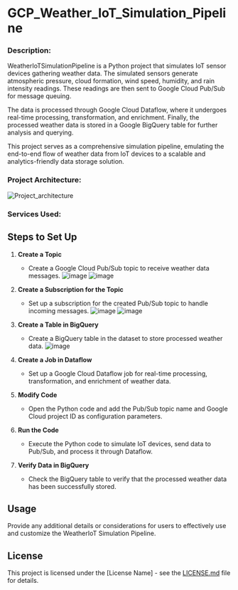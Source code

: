 # GCP_Weather_IoT_Simulation_Pipeline
### Description:
WeatherIoTSimulationPipeline is a Python project that simulates IoT sensor devices gathering weather data. The simulated sensors generate atmospheric pressure, cloud formation, wind speed, humidity, and rain intensity readings. These readings are then sent to Google Cloud Pub/Sub for message queuing.

The data is processed through Google Cloud Dataflow, where it undergoes real-time processing, transformation, and enrichment. Finally, the processed weather data is stored in a Google BigQuery table for further analysis and querying.

This project serves as a comprehensive simulation pipeline, emulating the end-to-end flow of weather data from IoT devices to a scalable and analytics-friendly data storage solution.

### Project Architecture:
![Project_architecture](https://github.com/AfzalAliSolangi/GCP_Weather_IoT_Simulation_Pipeline/assets/100179604/9ca46e82-b825-4591-8126-fed49abcb35e)

### Services Used:


## Steps to Set Up

1. **Create a Topic**
   - Create a Google Cloud Pub/Sub topic to receive weather data messages.
     ![image](https://github.com/AfzalAliSolangi/GCP_Weather_IoT_Simulation_Pipeline/assets/100179604/a7c16b0c-907d-46d4-b34b-fd3cbaaf87ee)
     ![image](https://github.com/AfzalAliSolangi/GCP_Weather_IoT_Simulation_Pipeline/assets/100179604/6c5a79e9-68e5-455f-9302-70e116c522ec)

2. **Create a Subscription for the Topic**
   - Set up a subscription for the created Pub/Sub topic to handle incoming messages.
     ![image](https://github.com/AfzalAliSolangi/GCP_Weather_IoT_Simulation_Pipeline/assets/100179604/62be6f94-d975-457e-bcc8-36b8e69061bc)
     ![image](https://github.com/AfzalAliSolangi/GCP_Weather_IoT_Simulation_Pipeline/assets/100179604/80be73d2-4536-42e2-9a34-647d36fb292a)

3. **Create a Table in BigQuery**
   - Create a BigQuery table in the dataset to store processed weather data.
     ![image](https://github.com/AfzalAliSolangi/GCP_Weather_IoT_Simulation_Pipeline/assets/100179604/f190fa0b-f480-46a0-af10-6040eade503e)


4. **Create a Job in Dataflow**
   - Set up a Google Cloud Dataflow job for real-time processing, transformation, and enrichment of weather data.

5. **Modify Code**
   - Open the Python code and add the Pub/Sub topic name and Google Cloud project ID as configuration parameters.

6. **Run the Code**
   - Execute the Python code to simulate IoT devices, send data to Pub/Sub, and process it through Dataflow.

7. **Verify Data in BigQuery**
   - Check the BigQuery table to verify that the processed weather data has been successfully stored.

## Usage

Provide any additional details or considerations for users to effectively use and customize the WeatherIoT Simulation Pipeline.

## License

This project is licensed under the [License Name] - see the [LICENSE.md](LICENSE.md) file for details.


